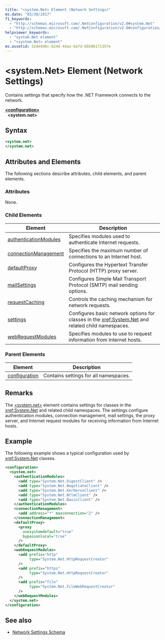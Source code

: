 ```yaml
---
title: "<system.Net> Element (Network Settings)"
ms.date: "03/30/2017"
f1_keywords: 
  - "http://schemas.microsoft.com/.NetConfiguration/v2.0#system.Net"
  - "http://schemas.microsoft.com/.NetConfiguration/v2.0#configuration/system.Net"
helpviewer_keywords: 
  - "system.Net element"
  - "<system.Net> element"
ms.assetid: 52de4d6c-b24d-44aa-ba7d-6b5061f1357e
---
```

# \<system.Net> Element (Network Settings)
Contains settings that specify how the .NET Framework connects to the network.  
  
[**\<configuration>**](../configuration-element.md)  
&nbsp;&nbsp;**\<system.net>**  
  
## Syntax  
  
```xml  
<system.net>   
</system.net>  
```  
  
## Attributes and Elements  
 The following sections describe attributes, child elements, and parent elements.  
  
### Attributes  
 None.  
  
### Child Elements  
  
|**Element**|**Description**|  
|-----------------|---------------------|  
|[authenticationModules](authenticationmodules-element-network-settings.md)|Specifies modules used to authenticate Internet requests.|  
|[connectionManagement](connectionmanagement-element-network-settings.md)|Specifies the maximum number of connections to an Internet host.|  
|[defaultProxy](defaultproxy-element-network-settings.md)|Configures the Hypertext Transfer Protocol (HTTP) proxy server.|  
|[mailSettings](mailsettings-element-network-settings.md)|Configures Simple Mail Transport Protocol (SMTP) mail sending options.|  
|[requestCaching](requestcaching-element-network-settings.md)|Controls the caching mechanism for network requests.|  
|[settings](settings-element-network-settings.md)|Configures basic network options for classes in the <xref:System.Net> and related child namespaces.|  
|[webRequestModules](webrequestmodules-element-network-settings.md)|Specifies modules to use to request information from Internet hosts.|  
  
### Parent Elements  
  
|**Element**|**Description**|  
|-----------------|---------------------|  
|[configuration](../configuration-element.md)|Contains settings for all namespaces.|  
  
## Remarks  
 The [\<system.net>](system-net-element-network-settings.md) element contains settings for classes in the <xref:System.Net> and related child namespaces. The settings configure authentication modules, connection management, mail settings, the proxy server, and Internet request modules for receiving information from Internet hosts.  
  
## Example  
 The following example shows a typical configuration used by <xref:System.Net> classes.  
  
```xml  
<configuration>  
  <system.net>  
    <authenticationModules>  
      <add type="System.Net.DigestClient" />  
      <add type="System.Net.NegotiateClient" />  
      <add type="System.Net.KerberosClient" />  
      <add type="System.Net.NtlmClient" />  
      <add type="System.Net.BasicClient" />  
    </authenticationModules>  
    <connectionManagement>  
      <add address="*" maxconnection="2" />  
    </connectionManagement>  
    <defaultProxy>  
      <proxy  
        usesystemdefault="true"  
        bypassonlocal="true"  
      />  
    </defaultProxy>  
    <webRequestModules>  
      <add prefix="http"  
           type="System.Net.HttpRequestCreator"  
      />  
      <add prefix="https"  
           type="System.Net.HttpRequestCreator"  
      />  
      <add prefix="file"  
           type="System.Net.FileWebRequestCreator"  
      />  
    </webRequestModules>  
  </system.net>  
</configuration>  
```  
  
## See also

- [Network Settings Schema](index.md)
